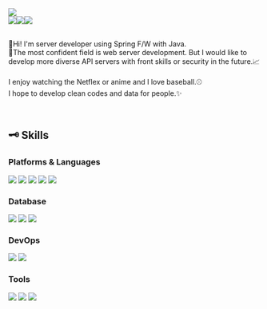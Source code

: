 <img src="https://capsule-render.vercel.app/api?type=waving&color=auto&height=300&section=header&text=Joo-young,Kim&fontSize=90&desc=Server%20Engineer&descAlign=80&descAlignY=65" />
<br/>
<div style="display:flex; color:white">
  <a href="https://dev-rootable.tistory.com"><img src="https://img.shields.io/badge/Blog-7957D5?style=flat&logo=Buefy&logoColor=white"/></a>
  <img src="https://img.shields.io/badge/pink70834@gmail.com-FF0000?style=flat&logo=Gmail&logoColor=white"/>
  <a href="https://www.linkedin.com/in/%EC%A3%BC%EC%98%81-%EA%B9%80-73bbb9287"><img src="https://img.shields.io/badge/JooyoungKim-0A66C2?style=flat&logo=linkedin&logoColor=white"/></a>
</div>
<br/>
<div>
  <p>
    👋Hi! I'm server developer using Spring F/W with Java. <br/>
    🧩The most confident field is web server development. But I would like to develop more diverse API servers with front skills or security in the future.📈
    <br/>
    <br/>
    I enjoy watching the Netflex or anime and I love baseball.⚾<br/>
    I hope to develop clean codes and data for people.✨
  </p>
  <br/>
  <h2>🗝 Skills</h2>
  <h3>Platforms & Languages</h3>
  <img src="https://img.shields.io/badge/Spring-6DB33F?style=flat&logo=spring&logoColor=white"/>
  <img src="https://img.shields.io/badge/Java-007396?style=flat&logo=openjdk&logoColor=white"/>
  <img src="https://img.shields.io/badge/JPA-B6A975?style=flat&logo=JPA&logoColor=white"/>
  <img src="https://img.shields.io/badge/Javascript-F7DF1E?style=flat&logo=javascript&logoColor=white"/>
  <img src="https://img.shields.io/badge/React-61DAFB?style=flat&logo=react&logoColor=white"/>
  <br/>
  <h3>Database</h3>
  <img src="https://img.shields.io/badge/MySQL-4479A1?style=flat&logo=mysql&logoColor=white"/>
  <img src="https://img.shields.io/badge/Postgresql-4169E1?style=flat&logo=postgresql&logoColor=white"/>
  <img src="https://img.shields.io/badge/Mariadb-003545?style=flat&logo=mariadb&logoColor=white"/>
  <br/>
  <h3>DevOps</h3>
  <img src="https://img.shields.io/badge/AWS EC2-FF9900?style=flat&logo=amazonec2&logoColor=white"/>
  <img src="https://img.shields.io/badge/AWS RDS-527FFF?style=flat&logo=amazonrds&logoColor=white"/>
  <br/>
  <h3>Tools</h3>
  <img src="https://img.shields.io/badge/Git-F05032?style=flat&logo=git&logoColor=white"/>
  <img src="https://img.shields.io/badge/Thymeleaf-005F0F?style=flat&logo=thymeleaf&logoColor=white"/>
  <img src="https://img.shields.io/badge/Bootstrap-7952B3?style=flat&logo=bootstrap&logoColor=white"/>
</div>
<br/>
